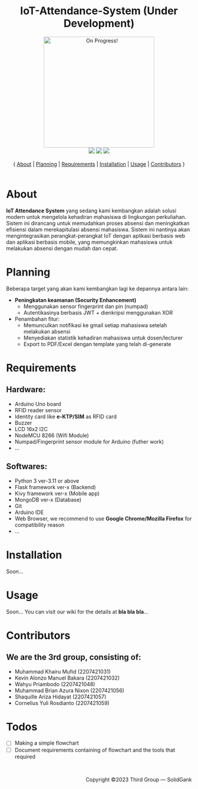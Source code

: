 <div align="center">
   <h1>IoT-Attendance-System (Under Development)</h1>
   <img src="https://media.giphy.com/media/7NoNw4pMNTvgc/giphy.gif" width="300" height="300" alt="On Progress!"/>
   </br>
   <img src="https://img.shields.io/badge/release-under_development-FC929E"/>
   <img src="https://img.shields.io/github/contributors/wahyu-priambodo/IoT-Attendance-System"/>
   <img src="https://img.shields.io/github/stars/wahyu-priambodo/IoT-Attendance-System"/>
</div>
</br>

<div align="center">
  { <a href="#about">About</a> |
  <a href="#planning">Planning</a> |
  <a href="#requirements">Requirements</a> |
  <a href="#installation">Installation</a> |
  <a href="#usage">Usage</a> |
  <a href="#contributors">Contributors</a> }
</div>
</br>

# About
<p><strong>IoT Attendance System</strong> yang sedang kami kembangkan adalah solusi modern untuk mengelola kehadiran mahasiswa di lingkungan perkuliahan. Sistem ini dirancang untuk memudahkan proses absensi dan meningkatkan efisiensi dalam merekapitulasi absensi mahasiswa. Sistem ini nantinya akan mengintegrasikan perangkat-perangkat IoT dengan  aplikasi berbasis web dan aplikasi berbasis mobile, yang memungkinkan mahasiswa untuk melakukan absensi dengan mudah dan cepat.</p>

# Planning
<p>Beberapa target yang akan kami kembangkan lagi ke depannya antara lain:</p>
<ul>
   <li><strong>Peningkatan keamanan (Security Enhancement)</strong>
      <ul>
         <li>Menggunakan sensor fingerprint dan pin (numpad)</li>
         <li>Autentikasinya berbasis JWT + dienkripsi menggunakan XOR</li>
      </ul>
   </li>
   <li>Penambahan fitur:
      <ul>
         <li>Memunculkan notifikasi ke gmail setiap mahasiswa setelah melakukan absensi</li>
         <li>Menyediakan statistik kehadiran mahasiswa untuk dosen/lecturer</li>
         <li>Export to PDF/Excel dengan template yang telah di-generate</li>
      </ul>
   </li>
</ul>

# Requirements
## Hardware:
<ul>
   <li>Arduino Uno board</li>
   <li>RFID reader sensor</li>
   <li>Identity card like <strong>e-KTP/SIM</strong> as RFID card</li>
   <li>Buzzer</li>
   <li>LCD 16x2 I2C</li>
   <li>NodeMCU 8266 (Wifi Module)</li>
   <li>Numpad/Fingerprint sensor module for Arduino (futher work)</li>
   <li>...</li>
</ul>

## Softwares:
<ul>
   <li>Python 3 ver-3.11 or above</li>
   <li>Flask framework ver-x (Backend)</li>
   <li>Kivy framework ver-x (Mobile app)</li>
   <li>MongoDB ver-x (Database)</li>
   <li>Git</li>
   <li>Arduino IDE</li>
   <li>Web Browser, we recommend to use <strong>Google Chrome/Mozilla Firefox</strong> for compatibility reason</li>
   <li>...</li>
</ul>

# Installation
<p>Soon...</p>

# Usage
<p>Soon... You can visit our wiki for the details at <strong>bla bla bla</strong>...</p>

# Contributors
## We are the 3rd group, consisting of:
<ul>
   <li>Muhammad Khairu Mufid (2207421031)</li>
   <li>Kevin Alonzo Manuel Bakara (2207421032)</li>
   <li>Wahyu Priambodo (2207421048)</li>
   <li>Muhammad Brian Azura Nixon (2207421056)</li>
   <li>Shaquille Ariza Hidayat (2207421057)</li>
   <li>Cornelius Yuli Rosdianto (2207421059)</li>
</ul>

# Todos
- [ ] Making a simple flowchart
- [ ] Document requirements</strong> containing of flowchart and the tools that required
<br>
<footer>
   <p align="right">Copyright &copy;2023 Third Group &mdash; SolidGank</p>
</footer>
